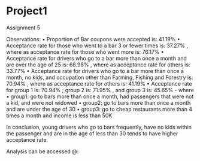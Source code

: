 # Project1
Assignment 5




 
Observations:
•	Proportion of Bar coupons were accepted is:  41.19%
•	Acceptance rate for those who went to a bar 3 or fewer times is:  37.27% , where as acceptance rate for those who went more is: 76.17%
•	Acceptance rate for drivers who go to a bar more than once a month and are over the age of 25 is:  68.98% , where as acceptance rate for others is: 33.77%
•	Acceptance rate for drivers who go to a bar more than once a month, no kids, and occupation other than Farming, Fishing and Forestry is:  70.94% , where as acceptance rate for others is: 41.19%
•	Acceptance rate for group 1 is:  70.94% ;  group 2 is:  71.95% , and group 3 is:  45.65% - where 
•	group1: go to bars more than once a month, had passengers that were not a kid, and were not widowed
•	group2: go to bars more than once a month and are under the age of 30
•	group3: go to cheap restaurants more than 4 times a month and income is less than 50K

In conclusion, young drivers who go to bars frequently, have no kids within the passenger and are in the age of less than 30 tends to have higher acceptance rate.

Analysis can be accessed @: 
